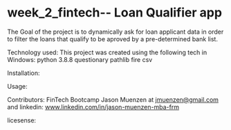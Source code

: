 # week_2_fintech-- Loan Qualifier app 

The Goal of the project is to dynamically ask for loan applicant data in order to filter
the loans that qualify to be aproved by a pre-determined bank list.


Technology used: 
This project was created using the following tech in Windows:
python 3.8.8
questionary
pathlib 
fire
csv 


Installation:

 

Usage: 




Contributors:
FinTech Bootcamp
Jason Muenzen at jmuenzen@gmail.com and linkedin: www.linkedin.com/in/jason-muenzen-mba-frm


licesense: 

